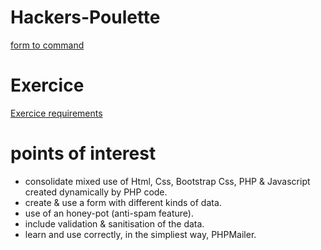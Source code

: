 # Hackers-Poulette 
[form to command](https://hackerspoulette-form.herokuapp.com)

# Exercice 
[Exercice requirements](https://github.com/becodeorg/CRL-Woods-3.21/tree/master/LearningPath/03.The-Mountain/12.PHP/PHP-Challenges/hackers-poulette)

# points of interest
* consolidate mixed use of Html, Css, Bootstrap Css, PHP & Javascript created dynamically by PHP code.
* create & use a form with different kinds of data.
* use of an honey-pot (anti-spam feature).
* include validation & sanitisation of the data.
* learn and use correctly, in the simpliest way, PHPMailer.
